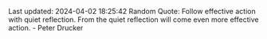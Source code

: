 Last updated: 2024-04-02 18:25:42
Random Quote: Follow effective action with quiet reflection. From the quiet reflection will come even more effective action. - Peter Drucker
